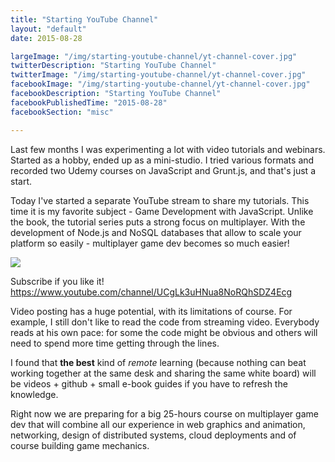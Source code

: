 ```yaml
---
title: "Starting YouTube Channel"
layout: "default"
date: 2015-08-28

largeImage: "/img/starting-youtube-channel/yt-channel-cover.jpg"
twitterDescription: "Starting YouTube Channel"
twitterImage: "/img/starting-youtube-channel/yt-channel-cover.jpg"
facebookImage: "/img/starting-youtube-channel/yt-channel-cover.jpg"
facebookDescription: "Starting YouTube Channel"
facebookPublishedTime: "2015-08-28"
facebookSection: "misc"

---
```

Last few months I was experimenting a lot with video tutorials and webinars. Started as a hobby, ended up as a mini-studio. I tried various formats and recorded two Udemy courses on JavaScript and Grunt.js, and that's just a start. 

Today I've started a separate YouTube stream to share my tutorials. This time it is my favorite subject - Game Development with JavaScript. Unlike the book, the tutorial series puts a strong focus on multiplayer. With the development of Node.js and NoSQL databases that allow to scale your platform so easily - multiplayer game dev becomes so much easier!

<a href="https://www.youtube.com/channel/UCgLk3uHNua8NoRQhSDZ4Ecg"><img src="/img/starting-youtube-channel/yt-channel-cover.jpg" /></a>

Subscribe if you like it! https://www.youtube.com/channel/UCgLk3uHNua8NoRQhSDZ4Ecg

Video posting has a huge potential, with its limitations of course. For example, I still don't like to read the code from streaming video. Everybody reads at his own pace: for some the code might be obvious and others will need to spend more time getting through the lines. <!-- Read more --> 

I found that **the best** kind of *remote* learning (because nothing can beat working together at the same desk and sharing the same white board) will be videos + github + small e-book guides if you have to refresh the knowledge.

Right now we are preparing for a big 25-hours course on multiplayer game dev that will combine all our experience in web graphics and animation, networking, design of distributed systems, cloud deployments and of course building game mechanics.